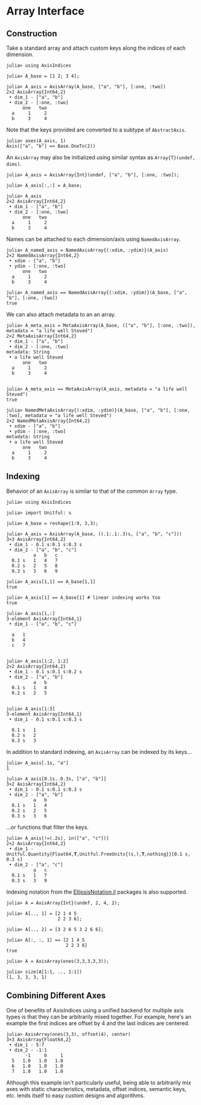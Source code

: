 # Array Interface

## Construction

Take a standard array and attach custom keys along the indices of each dimension.
```jldoctest arrays_interface
julia> using AxisIndices

julia> A_base = [1 2; 3 4];

julia> A_axis = AxisArray(A_base, ["a", "b"], [:one, :two])
2×2 AxisArray{Int64,2}
 • dim_1 - ["a", "b"]
 • dim_2 - [:one, :two]
      one   two  
  a     1     2  
  b     3     4  

```

Note that the keys provided are converted to a subtype of `AbstractAxis`.
```jldoctest arrays_interface
julia> axes(A_axis, 1)
Axis(["a", "b"] => Base.OneTo(2))

```

An `AxisArray` may also be initialized using similar syntax as `Array{T}(undef, dims)`.
```jldoctest arrays_interface
julia> A_axis = AxisArray{Int}(undef, ["a", "b"], [:one, :two]);

julia> A_axis[:,:] = A_base;

julia> A_axis
2×2 AxisArray{Int64,2}
 • dim_1 - ["a", "b"]
 • dim_2 - [:one, :two]
      one   two  
  a     1     2  
  b     3     4  

```

Names can be attached to each dimension/axis using `NamedAxisArray`.
```jldoctest arrays_interface
julia> A_named_axis = NamedAxisArray{(:xdim, :ydim)}(A_axis)
2×2 NamedAxisArray{Int64,2}
 • xdim - ["a", "b"]
 • ydim - [:one, :two]
      one   two  
  a     1     2  
  b     3     4  

julia> A_named_axis == NamedAxisArray{(:xdim, :ydim)}(A_base, ["a", "b"], [:one, :two])
true

```

We can also attach metadata to an an array.
```jldoctest arrays_interface
julia> A_meta_axis = MetaAxisArray(A_base, (["a", "b"], [:one, :two]), metadata = "a life well Steved")
2×2 MetaAxisArray{Int64,2}
 • dim_1 - ["a", "b"]
 • dim_2 - [:one, :two]
metadata: String
 • a life well Steved
      one   two
  a     1     2
  b     3     4


julia> A_meta_axis == MetaAxisArray(A_axis, metadata = "a life well Steved")
true

julia> NamedMetaAxisArray{(:xdim, :ydim)}(A_base, ["a", "b"], [:one, :two], metadata = "a life well Steved")
2×2 NamedMetaAxisArray{Int64,2}
 • xdim - ["a", "b"]
 • ydim - [:one, :two]
metadata: String
 • a life well Steved
      one   two
  a     1     2
  b     3     4

```


## Indexing

Behavior of an `AxisArray` is similar to that of the common `Array` type.

```jldoctest indexing_examples
julia> using AxisIndices

julia> import Unitful: s

julia> A_base = reshape(1:9, 3,3);

julia> A_axis = AxisArray(A_base, ((.1:.1:.3)s, ["a", "b", "c"]))
3×3 AxisArray{Int64,2}
 • dim_1 - 0.1 s:0.1 s:0.3 s
 • dim_2 - ["a", "b", "c"]
          a   b   c
  0.1 s   1   4   7
  0.2 s   2   5   8
  0.3 s   3   6   9

julia> A_axis[1,1] == A_base[1,1]
true

julia> A_axis[1] == A_base[1] # linear indexing works too
true

julia> A_axis[1,:]
3-element AxisArray{Int64,1}
 • dim_1 - ["a", "b", "c"]

  a   1
  b   4
  c   7


julia> A_axis[1:2, 1:2]
2×2 AxisArray{Int64,2}
 • dim_1 - 0.1 s:0.1 s:0.2 s
 • dim_2 - ["a", "b"]
          a   b
  0.1 s   1   4
  0.2 s   2   5


julia> A_axis[1:3]
3-element AxisArray{Int64,1}
 • dim_1 - 0.1 s:0.1 s:0.3 s

  0.1 s   1
  0.2 s   2
  0.3 s   3

```

In addition to standard indexing, an `AxisArray` can be indexed by its keys...
```jldoctest indexing_examples
julia> A_axis[.1s, "a"]
1

julia> A_axis[0.1s..0.3s, ["a", "b"]]
3×2 AxisArray{Int64,2}
 • dim_1 - 0.1 s:0.1 s:0.3 s
 • dim_2 - ["a", "b"]
          a   b
  0.1 s   1   4
  0.2 s   2   5
  0.3 s   3   6

```


...or functions that filter the keys.
```jldoctest indexing_examples
julia> A_axis[!=(.2s), in(["a", "c"])]
2×2 AxisArray{Int64,2}
 • dim_1 - Unitful.Quantity{Float64,𝐓,Unitful.FreeUnits{(s,),𝐓,nothing}}[0.1 s, 0.3 s]
 • dim_2 - ["a", "c"]
          a   c
  0.1 s   1   7
  0.3 s   3   9

```

Indexing notation from the [EllipsisNotation.jl](https://github.com/ChrisRackauckas/EllipsisNotation.jl) packages is also supported.
```jldoctest indexing_examples
julia> A = AxisArray{Int}(undef, 2, 4, 2);

julia> A[.., 1] = [2 1 4 5
                   2 2 3 6];

julia> A[.., 2] = [3 2 6 5 3 2 6 6];

julia> A[:, :, 1] == [2 1 4 5
                      2 2 3 6]
true

julia> A = AxisArray(ones(3,3,3,3,3));

julia> size(A[1:1, .., 1:1])
(1, 3, 3, 3, 1)

```

## Combining Different Axes

One of benefits of AxisIndices using a unified backend for multiple axis types is that they
can be arbitrarily mixed together. For example, here's an example the first indices are
offset by 4 and the last indices are centered.

```jldoctest indexing_examples
julia> AxisArray(ones(3,3), offset(4), center)
3×3 AxisArray{Float64,2}
 • dim_1 - 5:7
 • dim_2 - -1:1
       -1     0     1  
  5   1.0   1.0   1.0  
  6   1.0   1.0   1.0  
  7   1.0   1.0   1.0  

```

Although this example isn't particularly useful, being able to arbitrarily mix axes with
static characteristics, metadata, offset indices, semantic keys, etc. lends itself to easy
custom designs and algorithms.


